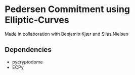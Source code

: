 # Pedersen Commitment using Elliptic-Curves

Made in collaboration with Benjamin Kjær and Silas Nielsen 

## Dependencies 
* pycryptodome
* ECPy 
